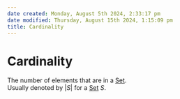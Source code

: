 ```yaml
---  
date created: Monday, August 5th 2024, 2:33:17 pm  
date modified: Thursday, August 15th 2024, 1:15:09 pm  
title: Cardinality  
---  
```

# Cardinality  
The number of elements that are in a [Set](./Set.md).  
Usually denoted by $|S|$ for a [Set](./Set.md) $S$.